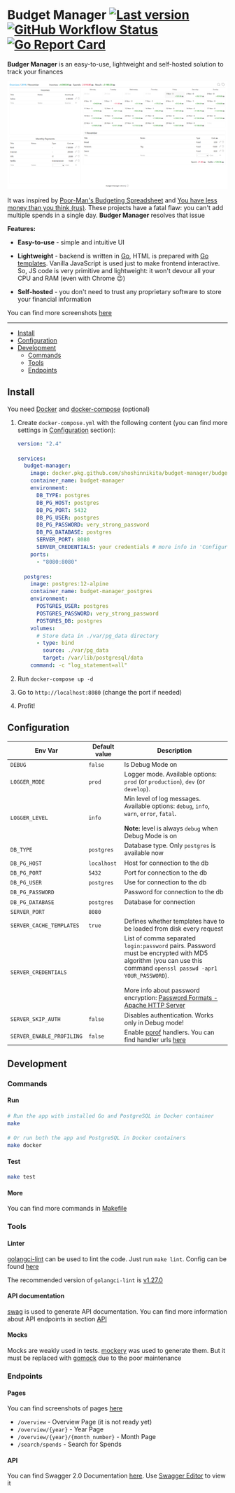 # Budget Manager [![Last version](https://img.shields.io/github/v/tag/ShoshinNikita/budget-manager?label=version&style=flat-square)](https://github.com/ShoshinNikita/budget-manager/releases/latest) [![GitHub Workflow Status](https://img.shields.io/github/workflow/status/ShoshinNikita/budget-manager/check%20code?label=CI&logo=github&style=flat-square)](https://github.com/ShoshinNikita/budget-manager/actions) [![Go Report Card](https://goreportcard.com/badge/github.com/ShoshinNikita/budget-manager?style=flat-square)](https://goreportcard.com/report/github.com/ShoshinNikita/budget-manager)

**Budger Manager** is an easy-to-use, lightweight and self-hosted solution to track your finances

![Month Page](./docs/images/month_page_large.png)

It was inspired by [Poor-Man's Budgeting Spreadsheet](https://www.reddit.com/r/personalfinance/comments/2tymvf/poormans_budgeting_spreadsheet/) and [You have less money than you think (rus)](https://journal.tinkoff.ru/spreadsheet/). These projects have a fatal flaw: you can't add multiple spends in a single day. **Budger Manager** resolves that issue

**Features:**

- **Easy-to-use** - simple and intuitive UI

- **Lightweight** - backend is written in [Go](https://golang.org/), HTML is prepared with [Go templates](https://golang.org/pkg/text/template/). Vanilla JavaScript is used just to make frontend interactive. So, JS code is very primitive and lightweight: it won't devour all your CPU and RAM (even with Chrome 😉)

- **Self-hosted** - you don't need to trust any proprietary software to store your financial information

You can find more screenshots [here](./docs/images/README.md)

***

- [Install](#install)
- [Configuration](#configuration)
- [Development](#development)
  - [Commands](#commands)
  - [Tools](#tools)
  - [Endpoints](#endpoints)

## Install

You need [Docker](https://docs.docker.com/install/) and [docker-compose](https://docs.docker.com/compose/install/) (optional)

1. Create `docker-compose.yml` with the following content (you can find more settings in [Configuration](#configuration) section):

    ```yaml
    version: "2.4"

    services:
      budget-manager:
        image: docker.pkg.github.com/shoshinnikita/budget-manager/budget-manager:latest
        container_name: budget-manager
        environment:
          DB_TYPE: postgres
          DB_PG_HOST: postgres
          DB_PG_PORT: 5432
          DB_PG_USER: postgres
          DB_PG_PASSWORD: very_strong_password
          DB_PG_DATABASE: postgres
          SERVER_PORT: 8080
          SERVER_CREDENTIALS: your credentials # more info in 'Configuration' section
        ports:
          - "8080:8080"

      postgres:
        image: postgres:12-alpine
        container_name: budget-manager_postgres
        environment:
          POSTGRES_USER: postgres
          POSTGRES_PASSWORD: very_strong_password
          POSTGRES_DB: postgres
        volumes:
          # Store data in ./var/pg_data directory
          - type: bind
            source: ./var/pg_data
            target: /var/lib/postgresql/data
        command: -c "log_statement=all"
    ```

2. Run `docker-compose up -d`
3. Go to `http://localhost:8080` (change the port if needed)
4. Profit!

## Configuration

| Env Var                   | Default value | Description                                                                                                                                                                                                                                                                                                          |
| ------------------------- | ------------- | -------------------------------------------------------------------------------------------------------------------------------------------------------------------------------------------------------------------------------------------------------------------------------------------------------------------- |
| `DEBUG`                   | `false`       | Is Debug Mode on                                                                                                                                                                                                                                                                                                     |
| `LOGGER_MODE`             | `prod`        | Logger mode. Available options: `prod` (or `production`), `dev` (or `develop`).                                                                                                                                                                                                                                      |
| `LOGGER_LEVEL`            | `info`        | Min level of log messages. Available options: `debug`, `info`, `warn`, `error`, `fatal`.<br><br>**Note:** level is always `debug` when Debug Mode is on                                                                                                                                                              |
| `DB_TYPE`                 | `postgres`    | Database type. Only `postgres` is available now                                                                                                                                                                                                                                                                      |
| `DB_PG_HOST`              | `localhost`   | Host for connection to the db                                                                                                                                                                                                                                                                                        |
| `DB_PG_PORT`              | `5432`        | Port for connection to the db                                                                                                                                                                                                                                                                                        |
| `DB_PG_USER`              | `postgres`    | Use for connection to the db                                                                                                                                                                                                                                                                                         |
| `DB_PG_PASSWORD`          |               | Password for connection to the db                                                                                                                                                                                                                                                                                    |
| `DB_PG_DATABASE`          | `postgres`    | Database for connection                                                                                                                                                                                                                                                                                              |
| `SERVER_PORT`             | `8080`        |                                                                                                                                                                                                                                                                                                                      |
| `SERVER_CACHE_TEMPLATES`  | `true`        | Defines whether templates have to be loaded from disk every request                                                                                                                                                                                                                                                  |
| `SERVER_CREDENTIALS`      |               | List of comma separated `login:password` pairs. Password must be encrypted with MD5 algorithm (you can use this command `openssl passwd -apr1 YOUR_PASSWORD`).<br><br>More info about password encryption: [Password Formats - Apache HTTP Server](https://httpd.apache.org/docs/2.4/misc/password_encryptions.html) |
| `SERVER_SKIP_AUTH`        | `false`       | Disables authentication. Works only in Debug mode!                                                                                                                                                                                                                                                                   |
| `SERVER_ENABLE_PROFILING` | `false`       | Enable [pprof](https://blog.golang.org/pprof) handlers. You can find handler urls [here](internal/web/routes.go)                                                                                                                                                                                                                              |

## Development

### Commands

#### Run

```bash
# Run the app with installed Go and PostgreSQL in Docker container
make

# Or run both the app and PostgreSQL in Docker containers
make docker
```

#### Test

```bash
make test
```

#### More

You can find more commands in [Makefile](./Makefile)

### Tools

#### Linter

[golangci-lint](https://github.com/golangci/golangci-lint) can be used to lint the code. Just run `make lint`. Config can be found [here](./.golangci.yml)

The recommended version of `golangci-lint` is [v1.27.0](https://github.com/golangci/golangci-lint/releases/tag/v1.27.0)

#### API documentation

[swag](https://github.com/swaggo/swag) is used to generate API documentation. You can find more information about API endpoints in section [API](#api)

#### Mocks

Mocks are weakly used in tests. [mockery](https://github.com/vektra/mockery) was used to generate them. But it must be replaced with [gomock](https://github.com/golang/mock) due to the poor maintenance

### Endpoints

#### Pages

You can find screenshots of pages [here](./docs/images/README.md)

- `/overview` - Overview Page (it is not ready yet)
- `/overview/{year}` - Year Page
- `/overview/{year}/{month_number}` - Month Page
- `/search/spends` - Search for Spends

#### API

You can find Swagger 2.0 Documentation [here](docs/swagger.yaml). Use [Swagger Editor](https://editor.swagger.io/) to view it
